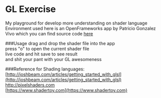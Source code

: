GL Exercise
====
My playground for develop more understanding on shader language  
Environment used here is an OpenFrameworks app by Patricio Gonzalez Vivo which you can find source code [here](http://github.com/patriciogonzalezvivo/sNodes)

###Usage
drag and drop the shader file into the app   
press "o" to open the current shader file  
live code and hit save to see result  
and shit your pant with your GL awesomeness



###Reference for Shading languages:
[http://joshbeam.com/articles/getting_started_with_glsl](http://joshbeam.com/articles/getting_started_with_glsl)  
[http://pixelshaders.com
](http://pixelshaders.com)  
[https://www.shadertoy.com](https://www.shadertoy.com)


